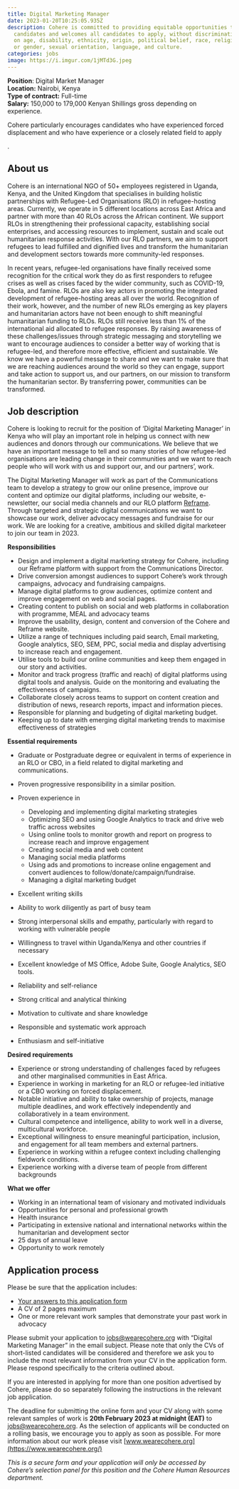 ```yaml
---
title: Digital Marketing Manager
date: 2023-01-20T10:25:05.935Z
description: Cohere is committed to providing equitable opportunities to
  candidates and welcomes all candidates to apply, without discrimination based
  on age, disability, ethnicity, origin, political belief, race, religion, sex
  or gender, sexual orientation, language, and culture.
categories: jobs
image: https://i.imgur.com/1jMTd3G.jpeg
---
```

**Position**: Digital Market Manager\
**Location:** Nairobi, Kenya\
**Type of contract:** Full-time\
**Salary:** 150,000 to 179,000 Kenyan Shillings gross depending on experience.

<span style="color:red"><!--StartFragment-->

Cohere particularly encourages candidates who have experienced forced displacement and who have experience or a closely related field to apply

<!--EndFragment--></span>.

## **About us**

Cohere is an international NGO of 50+ employees registered in Uganda, Kenya, and the United Kingdom that specialises in building holistic partnerships with Refugee-Led Organisations (RLO) in refugee-hosting areas. Currently, we operate in 5 different locations across East Africa and partner with more than 40 RLOs across the African continent. We support RLOs in strengthening their professional capacity, establishing social enterprises, and accessing resources to implement, sustain and scale out humanitarian response activities. With our RLO partners, we aim to support refugees to lead fulfilled and dignified lives and transform the humanitarian and development sectors towards more community-led responses.

In recent years, refugee-led organisations have finally received some recognition for the critical work they do as first responders to refugee crises as well as crises faced by the wider community, such as COVID-19, Ebola, and famine. RLOs are also key actors in promoting the integrated development of refugee-hosting areas all over the world. Recognition of their work, however, and the number of new RLOs emerging as key players and humanitarian actors have not been enough to shift meaningful humanitarian funding to RLOs. RLOs still receive less than 1% of the international aid allocated to refugee responses. By raising awareness of these challenges/issues through strategic messaging and storytelling we want to encourage audiences to consider a better way of working that is refugee-led, and therefore more effective, efficient and sustainable. We know we have a powerful message to share and we want to make sure that we are reaching audiences around the world so they can engage, support and take action to support us, and our partners, on our mission to transform the humanitarian sector.  By transferring power, communities can be transformed.

## Job description

Cohere is looking to recruit for the position of ‘Digital Marketing Manager’ in Kenya who will play an important role in helping us connect with new audiences and donors through our communications. We believe that we have an important message to tell and so many stories of how refugee-led organisations are leading change in their communities and we want to reach people who will work with us and support our, and our partners’, work.

The Digital Marketing Manager will work as part of the Communications team to develop a strategy to grow our online presence, improve our content and optimize our digital platforms, including our website, e-newsletter, our social media channels and our RLO platform [Reframe](https://reframe.network/). Through targeted and strategic digital communications we want to showcase our work, deliver advocacy messages and fundraise for our work.  We are looking for a creative, ambitious and skilled digital marketeer to join our team in 2023. 

**Responsibilities**

* Design and implement a digital marketing strategy for Cohere, including our Reframe platform with support from the Communications Director.
* Drive conversion amongst audiences to support Cohere’s work through campaigns, advocacy and fundraising campaigns.
* Manage digital platforms to grow audiences, optimize content and improve engagement on web and social pages.
* Creating content to publish on social and web platforms in collaboration with programme, MEAL and advocacy teams 
* Improve the usability, design, content and conversion of the Cohere and Reframe website. 
* Utilize a range of techniques including paid search, Email marketing, Google analytics, SEO, SEM,  PPC, social media and display advertising to increase reach and engagement.
* Utilise tools to build our online communities and keep them engaged in our story and activities.
* Monitor and track progress (traffic and reach) of digital platforms using digital tools and analysis. Guide on the monitoring and evaluating the effectiveness of campaigns.
* Collaborate closely across teams to support on content creation and distribution of news, research reports, impact and information pieces.
* Responsible for planning  and budgeting of digital marketing budget. 
* Keeping up to date with emerging digital marketing trends to maximise effectiveness of strategies

**Essential requirements**

* Graduate or Postgraduate degree or equivalent in terms of experience in an RLO or CBO, in a field related to digital marketing and communications.
* Proven progressive responsibility in a similar position.
* Proven experience in

  * Developing and implementing digital marketing strategies
  * Optimizing SEO and using Google Analytics to track and drive web traffic across websites
  * Using online tools to monitor growth and report on progress to increase reach and improve engagement
  * Creating social media and web content
  * Managing social media platforms 
  * Using ads and promotions to increase online engagement and convert audiences to follow/donate/campaign/fundraise.
  * Managing a digital marketing budget
* Excellent writing skills
* Ability to work diligently as part of busy team
* Strong interpersonal skills and empathy, particularly with regard to working with vulnerable people﻿
* Willingness to travel within Uganda/Kenya and other countries if necessary
* Excellent knowledge of MS Office, Adobe Suite, Google Analytics, SEO tools.
* Reliability and self-reliance
* Strong critical and analytical thinking
* Motivation to cultivate and share knowledge
* Responsible and systematic work approach
* Enthusiasm and self-initiative

**Desired requirements**

* Experience or strong understanding of challenges faced by refugees and other marginalised communities in East Africa.
* Experience in working in marketing for an RLO or refugee-led initiative or a CBO working on forced displacement.
* Notable initiative and ability to take ownership of projects, manage multiple deadlines, and work effectively independently and collaboratively in a team environment.
* Cultural competence and intelligence, ability to work well in a diverse, multicultural workforce.
* Exceptional willingness to ensure meaningful participation, inclusion, and engagement for all team members and external partners.
* Experience in working within a refugee context including challenging fieldwork conditions.
* Experience working with a diverse team of people from different backgrounds

**What we offer**

* Working in an international team of visionary and motivated individuals
* Opportunities for personal and professional growth
* Health insurance
* Participating in extensive national and international networks within the humanitarian and development sector
* 25 days of annual leave
* Opportunity to work remotely

## **Application process**

Please be sure that the application includes: 

* [Your answers to this application form ](https://docs.google.com/forms/d/e/1FAIpQLSeC1TqmrqArwqdxg9JChx_iOi0iVLTr7jUPu6p1mJmtGwZ_wQ/viewform)
* A CV of 2 pages maximum
* One or more relevant work samples that demonstrate your past work in advocacy 

Please submit your application to [jobs@wearecohere.org](mailto:jobs@wearecohere.org) with  “Digital Marketing Manager” in the email subject. Please note that only the CVs of short-listed candidates will be considered and therefore we ask you to include the most relevant information from your CV in the application form. Please respond specifically to the criteria outlined about.

If you are interested in applying for more than one position advertised by Cohere, please do so separately following the instructions in the relevant job application.

The deadline for submitting the online form and your CV along with some relevant samples of work is **20th February 2023 at midnight (EAT)** to[ jobs@wearecohere.org](mailto:jobs@wearecohere.org). As the selection of applicants will be conducted on a rolling basis, we encourage you to apply as soon as possible. For more information about our work please visit [www.wearecohere.org](https://www.wearecohere.org/)

*This is a secure form and your application will only be accessed by Cohere’s selection panel for this position and the Cohere Human Resources department.*